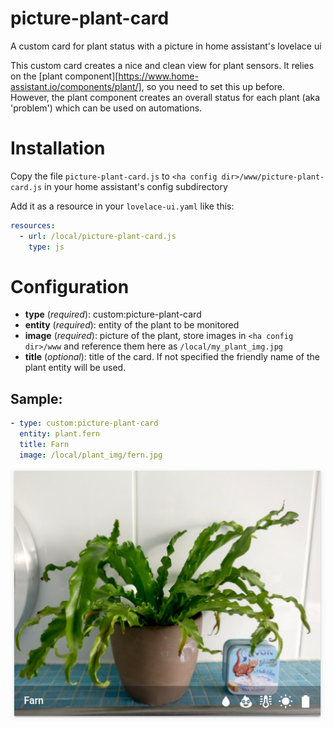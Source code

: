# picture-plant-card
A custom card for plant status with a picture in home assistant's lovelace ui

This custom card creates a nice and clean view for plant sensors. It relies on the [plant component][https://www.home-assistant.io/components/plant/], so you need to set this up before. However, the plant component creates an overall status for each plant (aka 'problem') which can be used on automations.

# Installation
Copy the file `picture-plant-card.js` to `<ha config dir>/www/picture-plant-card.js` in your home assistant's config subdirectory

Add it as a resource in your `lovelace-ui.yaml` like this:

```yaml
resources:
  - url: /local/picture-plant-card.js
    type: js
```

# Configuration
- **type** (_required_): custom:picture-plant-card
- **entity** (_required_): entity of the plant to be monitored
- **image** (_required_): picture of the plant, store images in `<ha config dir>/www` and reference them here as `/local/my_plant_img.jpg`
- **title** (_optional_): title of the card. If not specified the friendly name of the plant entity will be used.

## Sample:
```yaml
- type: custom:picture-plant-card
  entity: plant.fern
  title: Farn
  image: /local/plant_img/fern.jpg
```

![screenshot of picture-plant-card](sample.png)
